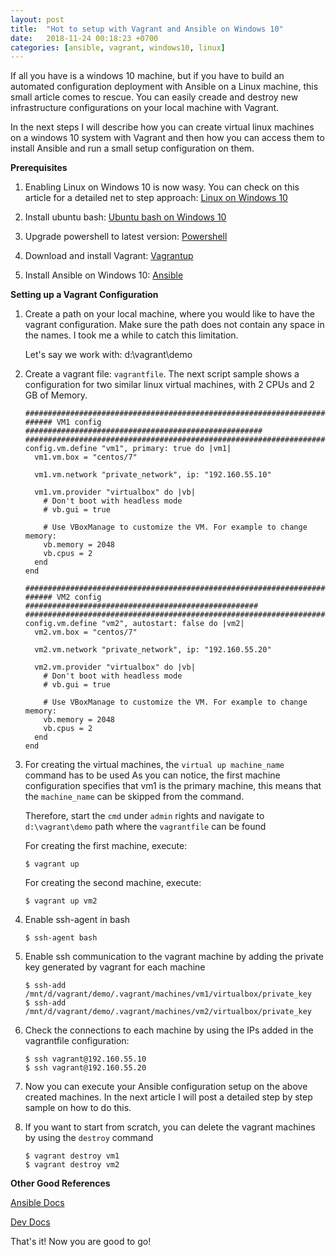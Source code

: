 ```yaml
---
layout: post
title:  "Hot to setup with Vagrant and Ansible on Windows 10"
date:   2018-11-24 00:18:23 +0700
categories: [ansible, vagrant, windows10, linux]
---
```


If all you have is a windows 10 machine, but if you have to build an automated configuration deployment with Ansible on a Linux machine, this small article comes to rescue.
You can easily creade and destroy new infrastructure configurations on your local machine with Vagrant. 

In the next steps I will describe how you can create virtual linux machines on a windows 10 system with Vagrant and then how you can access them to install Ansible and run a small setup configuration on them.


**Prerequisites**

  1. Enabling Linux on Windows 10 is now wasy. 
     You can check on this article for a detailed net to step approach: [Linux on Windows 10](https://www.laptopmag.com/articles/use-bash-shell-windows-10) 


  2. Install ubuntu bash: [Ubuntu bash on Windows 10](https://www.windowscentral.com/how-install-bash-shell-command-line-windows-10)   


  3. Upgrade powershell to latest version: [Powershell](https://github.com/PowerShell/PowerShell)  


  4. Download and install Vagrant: [Vagrantup](https://www.vagrantup.com) 


  5. Install Ansible on Windows 10: [Ansible](https://foobartn.github.io/2017/install-ansible-on-windows-10/)



**Setting up a Vagrant Configuration**


  1. Create a path on your local machine, where you would like to have the vagrant configuration. 
     Make sure the path does not contain any space in the names. I took me a while to catch this limitation.

     Let's say we work with: d:\vagrant\demo


  2. Create a vagrant file: `vagrantfile`. The next script sample shows a configuration for two similar linux virtual machines, with 2 CPUs and 2 GB of Memory.

      ```
      #########################################################################
      ###### VM1 config #####################################################
      #########################################################################
      config.vm.define "vm1", primary: true do |vm1|
        vm1.vm.box = "centos/7"
        
        vm1.vm.network "private_network", ip: "192.160.55.10"

        vm1.vm.provider "virtualbox" do |vb|
          # Don't boot with headless mode
          # vb.gui = true
          
          # Use VBoxManage to customize the VM. For example to change memory:
          vb.memory = 2048
          vb.cpus = 2
        end
      end

      #########################################################################
      ###### VM2 config ####################################################
      #########################################################################
      config.vm.define "vm2", autostart: false do |vm2|
        vm2.vm.box = "centos/7"

        vm2.vm.network "private_network", ip: "192.160.55.20"
        
        vm2.vm.provider "virtualbox" do |vb|
          # Don't boot with headless mode
          # vb.gui = true
          
          # Use VBoxManage to customize the VM. For example to change memory:
          vb.memory = 2048
          vb.cpus = 2
        end
      end

      ```


  3. For creating the virtual machines, the `virtual up machine_name` command has to be used
     As you can notice, the first machine configuration specifies that vm1 is the primary machine, this means that the `machine_name` can be skipped from the command.

     Therefore, start the `cmd` under `admin` rights and navigate to `d:\vagrant\demo` path where the `vagrantfile` can be found

     For creating the first machine, execute:


     ```
     $ vagrant up
     ```

     For creating the second machine, execute:


     ```
     $ vagrant up vm2
     ```


  4. Enable ssh-agent in bash

     ```
     $ ssh-agent bash
     ```


  5. Enable ssh communication to the vagrant machine by adding the private key generated by vagrant for each machine

     ```
     $ ssh-add /mnt/d/vagrant/demo/.vagrant/machines/vm1/virtualbox/private_key
     $ ssh-add /mnt/d/vagrant/demo/.vagrant/machines/vm2/virtualbox/private_key
     ```


  6. Check the connections to each machine by using the IPs added in the vagrantfile configuration:

     ```
     $ ssh vagrant@192.160.55.10
     $ ssh vagrant@192.160.55.20
     ```

     
  7. Now you can execute your Ansible configuration setup on the above created machines. 
     In the next article I will post a detailed step by step sample on how to do this.

  
  8. If you want to start from scratch, you can delete the vagrant machines by using the `destroy` command

     ```
     $ vagrant destroy vm1
     $ vagrant destroy vm2
     ```
  

**Other Good References** 


[Ansible Docs](https://docs.ansible.com/ansible/2.5/reference_appendices/faq.html)


[Dev Docs](https://devdocs.io/)




That's it! Now you are good to go! 


